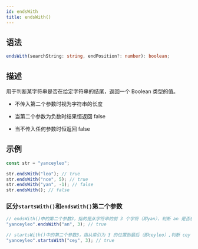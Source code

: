 ```yaml
---
id: endsWith
title: endsWith()
---
```


## 语法

```ts
endsWith(searchString: string, endPosition?: number): boolean;
```

## 描述

用于判断某字符串是否在给定字符串的结尾，返回一个 Boolean 类型的值。

- 不传入第二个参数时视为字符串的长度

- 当第二个参数为负数时结果恒返回 false

- 当不传入任何参数时恒返回 false

## 示例

```js
const str = "yanceyleo";

str.endsWith("leo"); // true
str.endsWith("nce", 5); // true
str.endsWith("yan", -1); // false
str.endsWith(); // false
```

### 区分`startsWith()`和`endsWith()`第二个参数

```js
// endsWith()中的第二个参数3，指的是从字符串的前 3 个字符（即yan），判断 an 是否在其末尾
"yanceyleo".endsWith("an", 3); // true

// startsWith()中的第二个参数3，指从索引为 3 的位置到最后（即ceyleo）,判断 cey 是否在其开头
"yanceyleo".startsWith("cey", 3); // true
```
